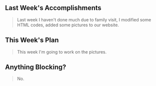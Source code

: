 ## Last Week's Accomplishments

 > Last week I haven't done much due to family visit, I modified some HTML codes, added some pictures to our website.

 ## This Week's Plan

 > This week I'm going to work on the pictures.

 ## Anything Blocking?

> No.
